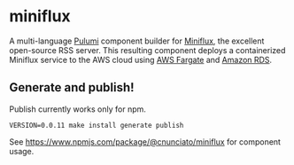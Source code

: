 # miniflux

A multi-language [Pulumi](https://pulumi.com) component builder for [Miniflux](https://miniflux.app/), the excellent open-source RSS server. This resulting component deploys a containerized Miniflux service to the AWS cloud using [AWS Fargate](https://aws.amazon.com/fargate) and [Amazon RDS](https://aws.amazon.com/rds/).

## Generate and publish!

Publish currently works only for npm.

```
VERSION=0.0.11 make install generate publish
```

See https://www.npmjs.com/package/@cnunciato/miniflux for component usage.
